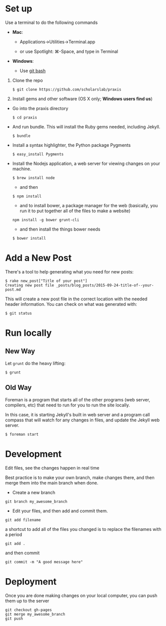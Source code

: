 # Set up

Use a terminal to do the following commands
  - **Mac**:

    - Applications->Utilities->Terminal.app

    - or use Spotlight: &#8984;-Space, and type in Terminal

  - **Windows**:

    - Use [git bash](https://git-for-windows.github.io/)

1. Clone the repo

    `$ git clone https://github.com/scholarslab/praxis `

2. Install gems and other software (OS X only; **Windows users find
   us**)

  - Go into the praxis directory

    `$ cd praxis`

  - And run bundle. This will install the Ruby gems needed, including Jekyll.

    `$ bundle`

  - Install a syntax highlighter, the Python package Pygments

    `$ easy_install Pygments`

  - Install the Nodejs application, a web server for viewing changes on your
    machine.

    `$ brew install node`

    - and then

    `$ npm install`

    - and to install bower, a package manager for the web (basically, you run
      it to put together all of the files to make a website)

    `npm install -g bower grunt-cli`

    - and then install the things bower needs

    `$ bower install`

# Add a New Post

There's a tool to help generating what you need for new posts:

```shell
$ rake new_post["Title of your post"]
Creating new post file _posts/blog_posts/2015-09-24-title-of--your-post.md
```

This will create a new post file in the correct location with the needed
header information. You can check on what was generated with:

```
$ git status
```

# Run locally

## New Way

Let `grunt` do the heavy lifting:

```
$ grunt
```


## Old Way

Foreman is a program that starts all of the other programs (web server,
compilers, etc) that need to run for you to run the site locally.

In this case, it is starting Jekyll's built in web server and a program call
compass that will watch for any changes in files, and update the Jekyll web
server.

  `$ foreman start`

# Development

Edit files, see the changes happen in real time

Best practice is to make your own branch, make changes there, and then merge
them into the main branch when done.

  - Create a new branch

  `git branch my_awesome_branch`

  - Edit your files, and then add and commit them.

  `git add filename`

  a shortcut to add all of the files you changed is to replace the filenames with a period

  `git add .`

  and then commit

  `git commit -m "A good message here"`


# Deployment

Once you are done making changes on your local computer, you can push them up
to the server

  ```
  git checkout gh-pages
  git merge my_awesome_branch
  git push
  ```


